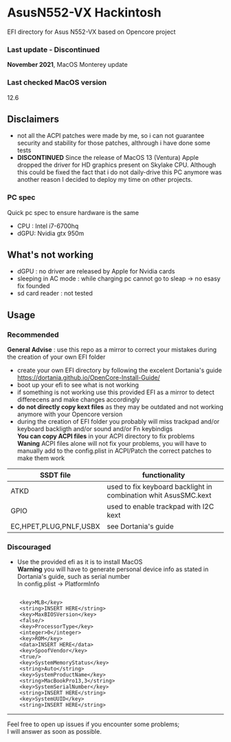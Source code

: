 # AsusN552-VX Hackintosh
EFI directory for Asus N552-VX based on Opencore project
### Last update - Discontinued
**November 2021**, MacOS Monterey update
### Last checked MacOS version
12.6
## Disclaimers
- not all the ACPI patches were made by me, so i can not guarantee security and stability for those patches, althrough i have done some tests
- **DISCONTINUED**
Since the release of MacOS 13 (Ventura) Apple dropped the driver for HD graphics present on Skylake CPU. Although this could be fixed the fact that i do not daily-drive this PC anymore was another reason I decided to deploy my time on other projects.
### PC spec
Quick pc spec to ensure hardware is the same
- CPU : Intel i7-6700hq
- dGPU: Nvidia gtx 950m

## What's not working
- dGPU : no driver are released by Apple for Nvidia cards
- sleeping in AC mode : while charging pc cannot go to sleap -> no esasy fix founded
- sd card reader : not tested
## Usage
### Recommended
**General Advise** : use this repo as a mirror to correct your mistakes during the creation of your own EFI folder
- create your own EFI directory by following the excelent Dortania's guide\
 https://dortania.github.io/OpenCore-Install-Guide/
- boot up your efi to see what is not working
- if something is not working use this provided EFI as a mirror to detect differecens and make changes accordingly
- **do not directly copy kext files** as they may be outdated and not working anymore with your Opencore version 
- during the creation of EFI folder you probably will miss trackpad and/or keyboard backligth and/or sound and/or Fn keybindigs\
**You can copy ACPI files** in your ACPI directory to fix problems\
**Waning** ACPI files alone will not fix your problems, you will have to manually add to the config.plist in ACPI/Patch the correct patches to make them work

|SSDT file |functionality|
|----------|-------------|
|ATKD|used to fix keyboard backlight in combination whit AsusSMC.kext|
|GPIO|used to enable trackpad with I2C kext|
|EC,HPET,PLUG,PNLF,USBX|see Dortania's guide|
### Discouraged
- Use the provided efi as it is to install MacOS\
**Warning** you will have to generate personal device info as stated in Dortania's guide, such as serial number\
In config.plist -> PlatformInfo

```

	<key>MLB</key>
	<string>INSERT HERE</string>
	<key>MaxBIOSVersion</key>
	<false/>
	<key>ProcessorType</key>
	<integer>0</integer>
	<key>ROM</key>
	<data>INSERT HERE</data>
	<key>SpoofVendor</key>
	<true/>
	<key>SystemMemoryStatus</key>
	<string>Auto</string>
	<key>SystemProductName</key>
	<string>MacBookPro13,3</string>
	<key>SystemSerialNumber</key>
	<string>INSERT HERE</string>
	<key>SystemUUID</key>
	<string>INSERT HERE</string>
```
---
Feel free to open up issues if you encounter some problems;\
I will answer as soon as possible.
